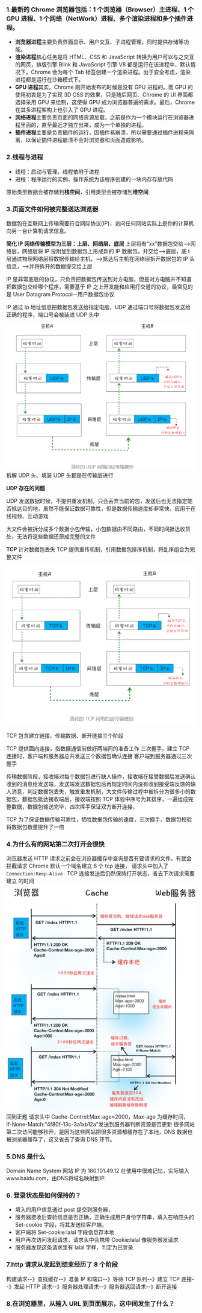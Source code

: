 ### 1.最新的 Chrome 浏览器包括：1 个浏览器（Browser）主进程、1 个 GPU 进程、1 个网络（NetWork）进程、多个渲染进程和多个插件进程。

- **浏览器进程**主要负责界面显示、用户交互、子进程管理，同时提供存储等功能。
- **渲染进程**核心任务是将 HTML、CSS 和 JavaScript 转换为用户可以与之交互的网页，排版引擎 Blink 和 JavaScript 引擎 V8 都是运行在该进程中，默认情况下，Chrome 会为每个 Tab 标签创建一个渲染进程。出于安全考虑，渲染进程都是运行在沙箱模式下。
- **GPU 进程**其实，Chrome 刚开始发布的时候是没有 GPU 进程的。而 GPU 的使用初衷是为了实现 3D CSS 的效果，只是随后网页、Chrome 的 UI 界面都选择采用 GPU 来绘制，这使得 GPU 成为浏览器普遍的需求。最后，Chrome 在其多进程架构上也引入了 GPU 进程。
- **网络进程**主要负责页面的网络资源加载，之前是作为一个模块运行在浏览器进程里面的，直至最近才独立出来，成为一个单独的进程。
- **插件进程**主要是负责插件的运行，因插件易崩溃，所以需要通过插件进程来隔离，以保证插件进程崩溃不会对浏览器和页面造成影响。

### 2.线程与进程

- 线程：启动与管理，线程依附于进程
- 进程：程序运行的实例，操作系统为该程序创建的一块内存存放代码

原始类型数据会被存储到**栈空间**，引用类型会被存储到**堆空间**

### 3.页面文件如何被完整送达浏览器

数据包在互联网上传输需要符合网际协议(IP)，访问任何网站实际上是你的计算机向另一台计算机请求信息。

**简化 IP 网络传输模型为三层：上层、网络层、底层**
上层将有“xx”数据包交给-->网络层，网络层将 IP 投附加到数据包上形成新的 IP 数据包，并交给-->底层，底 t 层通过物理网络层将数据传输给主机，-->抵达后主机在网络层拆开数据包的 IP 头信息，-->并将拆开的数据提交给上层

IP 是非常底层的协议，只负责把数据包传送到对方电脑，但是对方电脑并不知道把数据包交给哪个程序，需要基于 IP 之上开发能和应用打交道的协议，最常见的是 User Datagram Protocol--用户数据包协议

IP 通过 Ip 地址信息把数据包发送给指定电脑，UDP 通过端口号将数据包发送给正确的程序，端口号会被装进 UDP 头中

![Image text](./图片/1.png)
拆解 UDP 头、填装 UDP 头都是在传输层进行

**UDP 存在的问题**

UDP 发送数据时候，不提供重发机制，只会丢弃当前的包，发送后也无法指定能否抵达目的地，虽然不能保证数据可靠性，但是数据传输速度却非常快，应用于在线视频、互动游戏

大文件会被拆分成多个数据小包传输，小包数据由不同路由，不同时间抵达收货处，无法将这些数据还原成完整的文件

**TCP**
针对数据包丢失 TCP 提供重传机制，引用数据包排序机制，将乱序组合为完整文件

![Image text](./图片/2.png)

TCP 包含建立链接、传输数据、断开链接三个阶段

TCP 提供面向连接，指数据通信前做好两端间的准备工作
三次握手，建立 TCP 连接时，客户端和服务器总共发送三个数据包确认连接
客户端到服务器通过三次握手

传输数据阶段，接收端对每个数据包进行缺人操作，接收端在接受数据后发送确认收到的消息给发送端，发送端发送数据包后再规定时间内没有收到接受端反馈的缺人消息，判定数据包丢失，触发重发机制，大文件传输过程中被拆分为很多小的数据包，数据包抵达接收端后，接收端按照 TCP 体验中序号为其排序，一遍组成完整数据，数据包输送完毕，四次挥手保证双方断开连接，

TCP 为了保证数据传输可靠性，牺牲数据包传输的速度，三次握手、数据包校验将数据包数量提升了一倍

### 4.为什么有的网站第二次打开会很快

浏览器发送 HTTP 请求之前会在浏览器缓存中查询是否有要请求的文件，有就会拦截请求
Chrome 默认一个域名建立 6 个 tcp 连接，
请求头中加入了`Connection:Keep-Alive ` TCP 连接发送后仍然保持打开状态，省去下次请求需要建立 的时间
![Image text](./图片/3.jpeg)
回到正题
请求头中 Cache-Control:Max-age=2000，Max-age 为缓存时间，
If-None-Match:"4f80f-13c-3a1xb12a"发送到服务器判断资源是否更新
很多网站第二次访问能够秒开，是因为这些网站把很多资源都缓存在了本地，DNS 数据也被浏览器缓存了，这又省去了查询 DNS 环节。

### 5.DNS 是什么

Domain Name System
网站 IP 为 180.101.49.12 在使用中很难记忆，实际输入www.baidu.com，由DNS将域名映射到IP.

### 6. 登录状态是如何保持的？

- 填入的用户信息通过 post 提交到服务器，
- 服务器接收后查验信息是否正确，正确生成用户身份字符串，填入在响应头的 Set-cookie 字段，将其发送给客户端，
- 客户端将 Set-cookie:lalal 字段信息存本地
- 用户再次访问发起请求，请求头中会携带 Cookie:lalal 像服务器发请求
- 服务器发现这条请求里有 lalal 字样，判定为已登录

### 7.http 请求从发起到结束经历了 8 个阶段

构建请求--》查找缓存--》准备 IP 和端口--》等待 TCP 队列--》建立 TCP 连接--》发起 HTTP 请求--》服务器处理请求--》服务器返回请求--》断开连接

### 8.在浏览器里，从输入 URL 到页面展示，这中间发生了什么？
